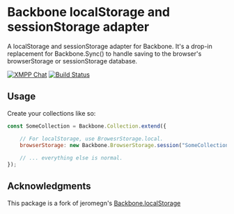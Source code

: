 # Backbone localStorage and sessionStorage adapter

A localStorage and sessionStorage adapter for Backbone.
It's a drop-in replacement for Backbone.Sync() to handle saving to the browser's browserStorage or sessionStorage database.

[![XMPP Chat](https://inverse.chat/badge.svg?room=discuss@conference.conversejs.org)](https://inverse.chat/#converse/room?jid=discuss@conference.conversejs.org)
[![Build Status](https://travis-ci.org/conversejs/Backbone.browserStorage.svg?branch=master)](https://travis-ci.org/conversejs/Backbone.browserStorage)

## Usage

Create your collections like so:

```javascript
const SomeCollection = Backbone.Collection.extend({

    // For localStorage, use BrowesrStorage.local.
    browserStorage: new Backbone.BrowserStorage.session("SomeCollection"), // Unique name within your app.
    
    // ... everything else is normal.
});
```

## Acknowledgments

This package is a fork of jeromegn's [Backbone.localStorage](https://github.com/jeromegn/Backbone.localStorage)
